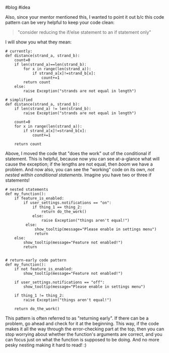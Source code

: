 #blog #idea

Also, since your mentor mentioned this, I wanted to point it out b/c this code pattern can be very helpful to keep your code clean:

> "consider reducing the if/else statement to an if statement only"

I will show you what they mean:

```
# currently:
def distance(strand_a, strand_b):
    count=0
    if len(strand_a)==len(strand_b):
        for x in range(len(strand_a)):
            if strand_a[x]!=strand_b[x]:
                count+=1
        return count
    else:
        raise Exception("strands are not equal in length")

# simplified
def distance(strand_a, strand_b):
    if len(strand_a) != len(strand_b):
        raise Exception("strands are not equal in length")
    
    count=0
    for x in range(len(strand_a)):
        if strand_a[x]!=strand_b[x]:
            count+=1

    return count
```

Above, I moved the code that "does the work" out of the conditional if statement. This is helpful, because now you can see at-a-glance what will cause the exception; if the lengths are not equal, then _boom_ we have a problem. And now also, you can see the "working" code on its own, _not nested within conditional statements_. Imagine you have two or three if statements!

```
# nested statements
def my_function():
    if feature_is_enabled:
        if user_settings.notifications == "on":
            if thing_1 == thing_2:
                return do_the_work()
            else:
                raise Exception("things aren't equal!")
         else:
             show_tooltip(message="Please enable in settings menu")
             return
    else:
        show_tooltip(message="Feature not enabled!")
        return


# return-early code pattern
def my_function():
    if not feature_is_enabled:
        show_tooltip(message="Feature not enabled!")

    if user_settings.notifications == "off":
        show_tooltip(message="Please enable in settings menu")

    if thing_1 != thing_2:
        raise Exception("things aren't equal!")

    return do_the_work()
```

This pattern is often referred to as "returning early". If there can be a problem, go ahead and check for it at the beginning. This way, if the code makes it all the way through the error-checking part at the top, then you can stop worrying about whether the function's arguments are correct, and you can focus just on what the function is supposed to be doing. And no more pesky nesting making it hard to read! :)